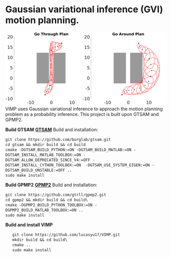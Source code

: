 
# Gaussian variational inference (GVI) motion planning.

![Planning using Gaussian variational inference (GVI)](comparison.png)
VIMP uses Gaussian variational inference to approach the motion planning problem as a probability inference. This project is built upon GTSAM and GPMP2.
 
**Build GTSAM**
**[GTSAM](https://github.com/borglab/gtsam)**
 Build and installation:
   ```
   git clone https://github.com/borglab/gtsam.git 
   cd gtsam && mkdir build && cd build
   cmake -DGTSAM_BUILD_PYTHON:=ON -DGTSAM_BUILD_MATLAB:=ON -DGTSAM_INSTALL_MATLAB_TOOLBOX:=ON -DGTSAM_ALLOW_DEPRECATED_SINCE_V4:=OFF -DGTSAM_INSTALL_CYTHON_TOOLBOX:=ON  -DGTSAM_USE_SYSTEM_EIGEN:=ON -DGTSAM_BUILD_UNSTABLE:=OFF .. 
   sudo make install
   ```

**Build GPMP2**
**[GPMP2](https://github.com/gtrll/gpmp2)**
Build and installation:
   ```
   git clone https://github.com/gtrll/gpmp2.git
   cd gpmp2 && mkdir build && cd build\
   cmake -DGPMP2_BUILD_PYTHON_TOOLBOX:=ON -DGPMP2_BUILD_MATLAB_TOOLBOX:=ON .. 
   sudo make install 
   ```

**Build and install VIMP**
```
   git clone https://github.com/lucasyu17/VIMP.git
   mkdir build && cd build\
   cmake .. 
   sudo make install 
   ```
